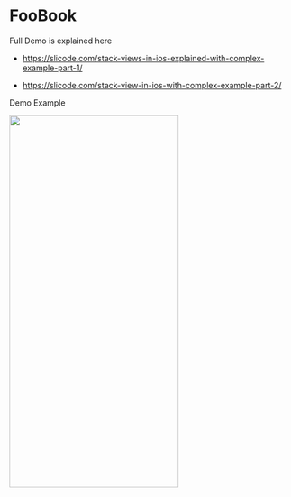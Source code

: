 # FooBook

Full Demo is explained here

  - https://slicode.com/stack-views-in-ios-explained-with-complex-example-part-1/
  
  - https://slicode.com/stack-view-in-ios-with-complex-example-part-2/
  
  Demo Example
  
  <img src="https://i2.wp.com/slicode.com/wp-content/uploads/2020/02/Simulator-Screen-Shot-iPhone-11-Pro-Max-2020-02-29-at-22.19.35.png?resize=946%2C2048&ssl=1" width="300" height="660">
 
